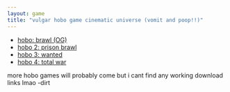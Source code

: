 ```yaml
---
layout: game
title: "vulgar hobo game cinematic universe (vomit and poop!!)"
---
```


<ul>
    <li><a href="hobo1/">hobo: brawl (OG)</a></li>
    <li><a href="hobo2/">hobo 2: prison brawl</a></li>
    <li><a href="hobo3/">hobo 3: wanted</a></li>
    <li><a href="hobo4/">hobo 4: total war</a></li>
</ul>
<p>more hobo games will probably come but i cant find any working download links lmao -dirt</p>
